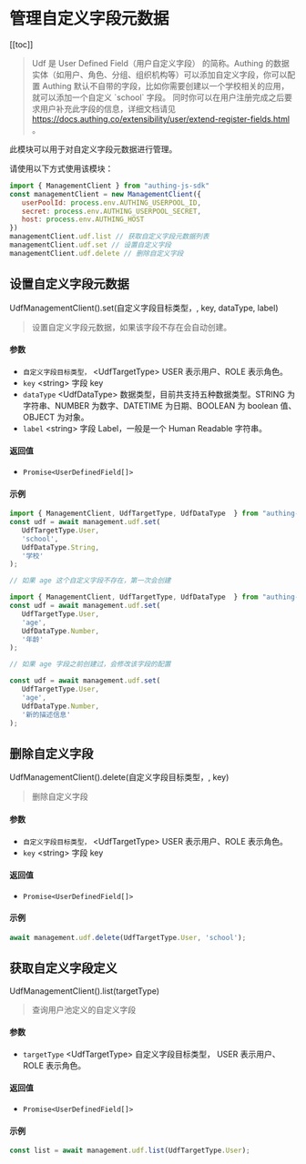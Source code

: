 
# 管理自定义字段元数据

[[toc]]

> Udf 是 User Defined Field（用户自定义字段） 的简称。Authing 的数据实体（如用户、角色、分组、组织机构等）可以添加自定义字段，你可以配置 Authing 默认不自带的字段，比如你需要创建以一个学校相关的应用，就可以添加一个自定义 \`school\` 字段。
同时你可以在用户注册完成之后要求用户补充此字段的信息，详细文档请见 https://docs.authing.co/extensibility/user/extend-register-fields.html 。

此模块可以用于对自定义字段元数据进行管理。

请使用以下方式使用该模块：
```javascript
import { ManagementClient } from "authing-js-sdk"
const managementClient = new ManagementClient({
   userPoolId: process.env.AUTHING_USERPOOL_ID,
   secret: process.env.AUTHING_USERPOOL_SECRET,
   host: process.env.AUTHING_HOST
})
managementClient.udf.list // 获取自定义字段元数据列表
managementClient.udf.set // 设置自定义字段
managementClient.udf.delete // 删除自定义字段
```

## 设置自定义字段元数据

UdfManagementClient().set(自定义字段目标类型，, key, dataType, label)

> 设置自定义字段元数据，如果该字段不存在会自动创建。


#### 参数

- `自定义字段目标类型，` \<UdfTargetType\> USER 表示用户、ROLE 表示角色。 
- `key` \<string\> 字段 key 
- `dataType` \<UdfDataType\> 数据类型，目前共支持五种数据类型。STRING 为字符串、NUMBER 为数字、DATETIME 为日期、BOOLEAN 为 boolean 值、OBJECT 为对象。 
- `label` \<string\> 字段 Label，一般是一个 Human Readable 字符串。 

#### 返回值

-  `Promise<UserDefinedField[]>` 

#### 示例

```javascript
import { ManagementClient, UdfTargetType, UdfDataType  } from "authing-js-sdk"
const udf = await management.udf.set(
   UdfTargetType.User,
   'school',
   UdfDataType.String,
   '学校'
);
```
```javascript
// 如果 age 这个自定义字段不存在，第一次会创建

import { ManagementClient, UdfTargetType, UdfDataType  } from "authing-js-sdk"
const udf = await management.udf.set(
   UdfTargetType.User,
   'age',
   UdfDataType.Number,
   '年龄'
);

// 如果 age 字段之前创建过，会修改该字段的配置

const udf = await management.udf.set(
   UdfTargetType.User,
   'age',
   UdfDataType.Number,
   '新的描述信息'
);
```
      

## 删除自定义字段

UdfManagementClient().delete(自定义字段目标类型，, key)

> 删除自定义字段


#### 参数

- `自定义字段目标类型，` \<UdfTargetType\> USER 表示用户、ROLE 表示角色。 
- `key` \<string\> 字段 key 

#### 返回值

-  `Promise<UserDefinedField[]>` 

#### 示例

```javascript
await management.udf.delete(UdfTargetType.User, 'school');
```
      

## 获取自定义字段定义

UdfManagementClient().list(targetType)

> 查询用户池定义的自定义字段


#### 参数

- `targetType` \<UdfTargetType\> 自定义字段目标类型， USER 表示用户、ROLE 表示角色。 

#### 返回值

-  `Promise<UserDefinedField[]>` 

#### 示例

```javascript
const list = await management.udf.list(UdfTargetType.User);
```
      